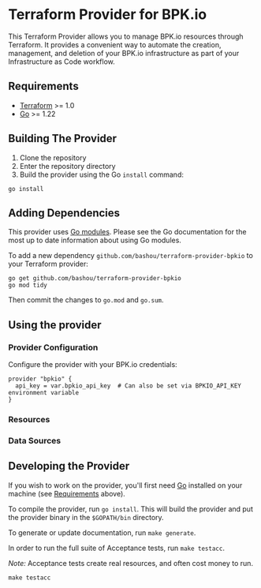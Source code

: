 # Terraform Provider for BPK.io

This Terraform Provider allows you to manage BPK.io resources through Terraform. It provides a convenient way to automate the creation, management, and deletion of your BPK.io infrastructure as part of your Infrastructure as Code workflow.

## Requirements

- [Terraform](https://developer.hashicorp.com/terraform/downloads) >= 1.0
- [Go](https://golang.org/doc/install) >= 1.22

## Building The Provider

1. Clone the repository
1. Enter the repository directory
1. Build the provider using the Go `install` command:

```shell
go install
```

## Adding Dependencies

This provider uses [Go modules](https://github.com/golang/go/wiki/Modules).
Please see the Go documentation for the most up to date information about using Go modules.

To add a new dependency `github.com/bashou/terraform-provider-bpkio` to your Terraform provider:

```shell
go get github.com/bashou/terraform-provider-bpkio
go mod tidy
```

Then commit the changes to `go.mod` and `go.sum`.

## Using the provider

### Provider Configuration

Configure the provider with your BPK.io credentials:

```hcl
provider "bpkio" {
  api_key = var.bpkio_api_key  # Can also be set via BPKIO_API_KEY environment variable
}
```

### Resources

### Data Sources

## Developing the Provider

If you wish to work on the provider, you'll first need [Go](http://www.golang.org) installed on your machine (see [Requirements](#requirements) above).

To compile the provider, run `go install`. This will build the provider and put the provider binary in the `$GOPATH/bin` directory.

To generate or update documentation, run `make generate`.

In order to run the full suite of Acceptance tests, run `make testacc`.

*Note:* Acceptance tests create real resources, and often cost money to run.

```shell
make testacc
```
